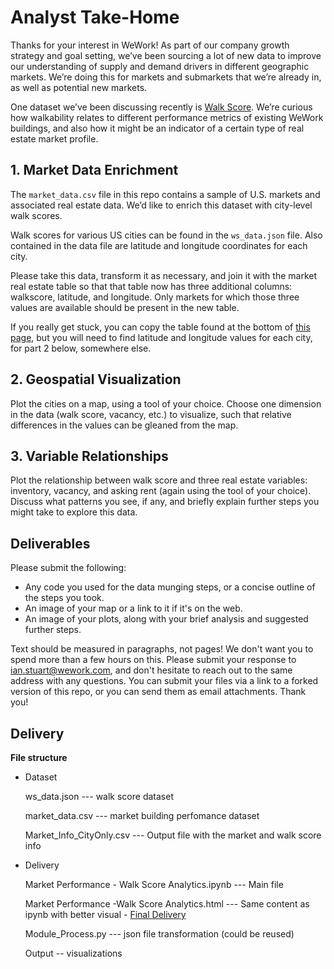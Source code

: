 # Analyst Take-Home
Thanks for your interest in WeWork! As part of our company growth strategy and goal setting, we’ve been sourcing a lot of new data to improve our understanding of supply and demand drivers in different geographic markets. We’re doing this for markets and submarkets that we’re already in, as well as potential new markets.

One dataset we’ve been discussing recently is [Walk Score](https://www.walkscore.com/). We’re curious how walkability relates to different performance metrics of existing WeWork buildings, and also how it might be an indicator of a certain type of real estate market profile.

## 1. Market Data Enrichment
The `market_data.csv` file in this repo contains a sample of U.S. markets and associated real estate data. We’d like to enrich this dataset with city-level walk scores.

Walk scores for various US cities can be found in the `ws_data.json` file. Also contained in the data file are latitude and longitude coordinates for each city. 

Please take this data, transform it as necessary, and join it with the market real estate table so that that table now has three additional columns: walkscore, latitude, and longitude. Only markets for which those three values are available should be present in the new table.

If you really get stuck, you can copy the table found at the bottom of [this page](https://www.walkscore.com/cities-and-neighborhoods/), but you will need to find latitude and longitude values for each city, for part 2 below, somewhere else.

## 2. Geospatial Visualization
Plot the cities on a map, using a tool of your choice. Choose one dimension in the data (walk score, vacancy, etc.) to visualize, such that relative differences in the values can be gleaned from the map. 

## 3. Variable Relationships 
Plot the relationship between walk score and three real estate variables: inventory, vacancy, and asking rent (again using the tool of your choice). Discuss what patterns you see, if any, and briefly explain further steps you might take to explore this data.

## Deliverables

Please submit the following:

* Any code you used for the data munging steps, or a concise outline of the steps you took.
* An image of your map or a link to it if it's on the web.
* An image of your plots, along with your brief analysis and suggested further steps.

Text should be measured in paragraphs, not pages! We don't want you to spend more than a few hours on this. Please submit your response to ian.stuart@wework.com, and don't hesitate to reach out to the same address with any questions. You can submit your files via a link to a forked version of this repo, or you can send them as email attachments. Thank you!

## Delivery

**File structure**

- Dataset
  
  ws_data.json --- walk score dataset

  market_data.csv --- market building perfomance dataset
  
  Market_Info_CityOnly.csv --- Output file with the market and walk score info

- Delivery
  
  Market Performance - Walk Score Analytics.ipynb --- Main file 
  
  Market Performance -Walk Score Analytics.html  --- Same content as ipynb with better visual - [Final Delivery](https://cdn.rawgit.com/Ruby1993/market-analytics-hw/53866fc6/Market%20Performance%20-Walk%20Score%20Analytics.html) 
  
  Module_Process.py --- json file transformation (could be reused)
  
  Output -- visualizations 
  
  
  



